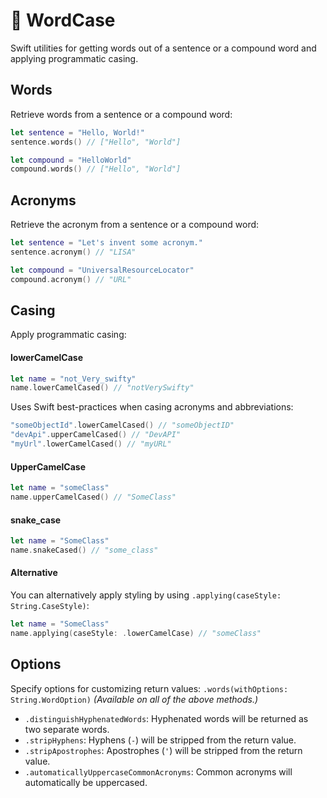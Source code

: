 # 🐫 WordCase

Swift utilities for getting words out of a sentence or a compound word and applying programmatic casing.

## Words

Retrieve words from a sentence or a compound word:
```swift
let sentence = "Hello, World!"
sentence.words() // ["Hello", "World"]

let compound = "HelloWorld"
compound.words() // ["Hello", "World"]
```

## Acronyms

Retrieve the acronym from a sentence or a compound word:
```swift
let sentence = "Let's invent some acronym."
sentence.acronym() // "LISA"

let compound = "UniversalResourceLocator"
compound.acronym() // "URL"
```

## Casing

Apply programmatic casing:

#### lowerCamelCase
```swift
let name = "not_Very_swifty"
name.lowerCamelCased() // "notVerySwifty"
```

Uses Swift best-practices when casing acronyms and abbreviations:
```swift
"someObjectId".lowerCamelCased() // "someObjectID"
"devApi".upperCamelCased() // "DevAPI"
"myUrl".lowerCamelCased() // "myURL"
```

#### UpperCamelCase
```swift
let name = "someClass"
name.upperCamelCased() // "SomeClass"
```

#### snake_case
```swift
let name = "SomeClass"
name.snakeCased() // "some_class"
```

#### Alternative
You can alternatively apply styling by using `.applying(caseStyle: String.CaseStyle)`:
```swift
let name = "SomeClass"
name.applying(caseStyle: .lowerCamelCase) // "someClass"
```

## Options
Specify options for customizing return values:
`.words(withOptions: String.WordOption)`
*(Available on all of the above methods.)*
- `.distinguishHyphenatedWords`: Hyphenated words will be returned as two separate words.
- `.stripHyphens`: Hyphens (`-`) will be stripped from the return value.
- `.stripApostrophes`: Apostrophes (`'`) will be stripped from the return value.
- `.automaticallyUppercaseCommonAcronyms`: Common acronyms will automatically be uppercased.
